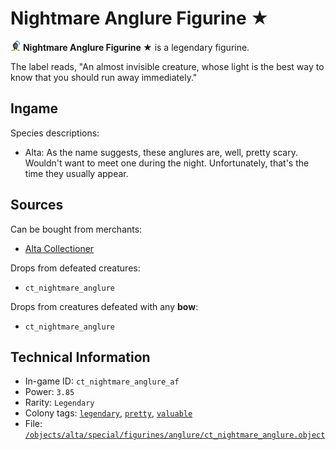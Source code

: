 # Nightmare Anglure Figurine ★

<img src="https://raw.githubusercontent.com/Ceterai/Enternia/main/objects/alta/special/figurines/anglure/ct_nightmare_anglure.png" alt="Nightmare Anglure Figurine ★ icon" loading="lazy" height=16px width="auto" /> **Nightmare Anglure Figurine ★** is a legendary figurine.

The label reads, "An almost invisible creature, whose light is the best way to know that you should run away immediately."

## Ingame

Species descriptions:

- Alta: As the name suggests, these anglures are, well, pretty scary. Wouldn't want to meet one during the night. Unfortunately, that's the time they usually appear.

## Sources

Can be bought from merchants:

- [Alta Collectioner](https://ceterai.github.io/MyEnternia/Wiki/AltaCollectioner)

Drops from defeated creatures:

- `ct_nightmare_anglure`

Drops from creatures defeated with any **bow**:

- `ct_nightmare_anglure`

## Technical Information

- In-game ID: `ct_nightmare_anglure_af`
- Power: `3.85`
- Rarity: `Legendary`
- Colony tags: [`legendary`](https://ceterai.github.io/MyEnternia/Wiki/Tags/Legendary), [`pretty`](https://ceterai.github.io/MyEnternia/Wiki/Tags/Pretty), [`valuable`](https://ceterai.github.io/MyEnternia/Wiki/Tags/Valuable)
- File: [`/objects/alta/special/figurines/anglure/ct_nightmare_anglure.object`](https://github.com/Ceterai/Enternia/blob/main/objects/alta/special/figurines/anglure/ct_nightmare_anglure.object)
